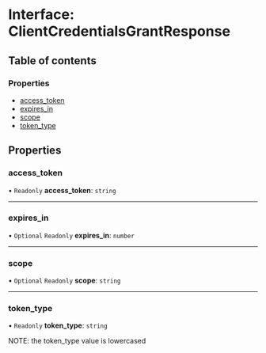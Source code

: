 # Interface: ClientCredentialsGrantResponse

## Table of contents

### Properties

- [access\_token](ClientCredentialsGrantResponse.md#access_token)
- [expires\_in](ClientCredentialsGrantResponse.md#expires_in)
- [scope](ClientCredentialsGrantResponse.md#scope)
- [token\_type](ClientCredentialsGrantResponse.md#token_type)

## Properties

### access\_token

• `Readonly` **access\_token**: `string`

___

### expires\_in

• `Optional` `Readonly` **expires\_in**: `number`

___

### scope

• `Optional` `Readonly` **scope**: `string`

___

### token\_type

• `Readonly` **token\_type**: `string`

NOTE: the token_type value is lowercased
